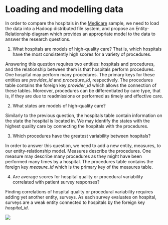 # Loading and modelling data

In order to compare the hospitals in the [Medicare](https://data.medicare.gov/data/hospital-compare) sample, we need to load the data into a Hadoop distributed file system, and propose an Entity-Relationship diagram which provides an appropriate model to the data to answer the research questions.


1. What hospitals are models of high-quality care? That is, which hospitals have the most consistently high scores for a variety of procedures.

 Answering this question requires two entities: hospitals and procedures, and the relationship between them is that hospitals perform procedures. One hospital may perform many procedures. The primary keys for these entities are *provider_id* and *procedure_id*, respectively. The procedures table contains the foreign key *provider_id* which allows the connection of these tables. Moreover, procedures can be differentiated by care type, that is, if they are due to readmissions or performed as timely and effective care.

2. What states are models of high-quality care?

 Similarly to the previous question, the hospitals table contain information on the state the hospital is located in. We may identify the states with the highest quality care by connecting the hospitals with the procedures.

3. Which procedures have the greatest variability between hospitals?

 In order to answer this question, we need to add a new entity, measures, to our entity-relationship model. Measures describe the procedures. One measure may describe many procedures as they might have been performed many times by a hospital. The procedures table contains the foreign key *measure_id* which is the primary key of the measures table.

4. Are average scores for hospital quality or procedural variability correlated with patient survey responses?

 Finding correlations of hospital quality or procedural variability requires adding yet another entity, surveys. As each survey evaluates on hospital, surveys are a weak entity connected to hospitals by the foreign key *hospital_id*.

![](https://github.com/adamlenart/MIDS-w205/blob/MIDS-w205/exercise_1/loading_and_modelling/W205-Exercise_1.png)
